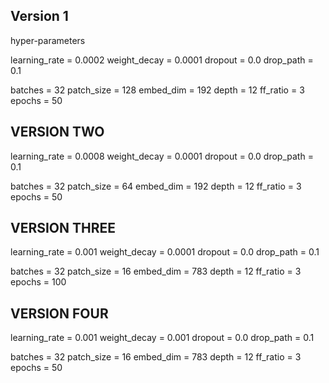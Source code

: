 ## Version 1
hyper-parameters

learning_rate = 0.0002
weight_decay = 0.0001
dropout = 0.0
drop_path = 0.1

batches = 32
patch_size = 128
embed_dim = 192
depth = 12
ff_ratio = 3
epochs = 50


## VERSION TWO
learning_rate = 0.0008
weight_decay = 0.0001
dropout = 0.0
drop_path = 0.1

batches = 32
patch_size = 64
embed_dim = 192
depth = 12
ff_ratio = 3
epochs = 50

## VERSION THREE
learning_rate = 0.001
weight_decay = 0.0001
dropout = 0.0
drop_path = 0.1

batches = 32
patch_size = 16
embed_dim = 783
depth = 12
ff_ratio = 3
epochs = 100

## VERSION FOUR
learning_rate = 0.001
weight_decay = 0.001
dropout = 0.0
drop_path = 0.1

batches = 32
patch_size = 16
embed_dim = 783
depth = 12
ff_ratio = 3
epochs = 50

